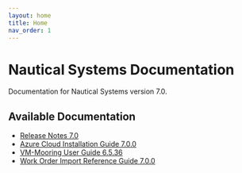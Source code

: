 ```yaml
---
layout: home
title: Home
nav_order: 1
---
```


# Nautical Systems Documentation

Documentation for Nautical Systems version 7.0.

## Available Documentation

- [Release Notes 7.0](NS_Release_Notes_7.html)
- [Azure Cloud Installation Guide 7.0.0](NS_Azure_Cloud_Installation_Guide_7.0.0.html)
- [VM-Mooring User Guide 6.5.36](NS_VM-Mooring_User_Guide%206.5.36.html)
- [Work Order Import Reference Guide 7.0.0](NS_Work_Order_Import_Reference_Guide_7.0.0.html)